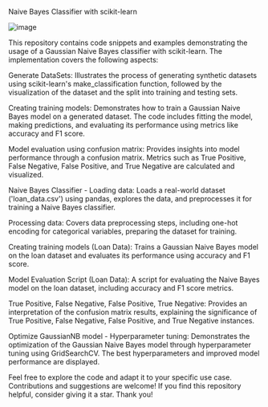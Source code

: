 Naive Bayes Classifier with scikit-learn

![image](https://github.com/Munchkinland/Naive-Bayes-Scikit-Learn/assets/92251234/89b8fb86-6421-4b6f-9481-893cfef5cebb)

This repository contains code snippets and examples demonstrating the usage of a Gaussian Naive Bayes classifier with scikit-learn. The implementation covers the following aspects:

Generate DataSets: Illustrates the process of generating synthetic datasets using scikit-learn's make_classification function, followed by the visualization of the dataset and the split into training and testing sets.

Creating training models: Demonstrates how to train a Gaussian Naive Bayes model on a generated dataset. The code includes fitting the model, making predictions, and evaluating its performance using metrics like accuracy and F1 score.

Model evaluation using confusion matrix: Provides insights into model performance through a confusion matrix. Metrics such as True Positive, False Negative, False Positive, and True Negative are calculated and visualized.

Naive Bayes Classifier - Loading data: Loads a real-world dataset ('loan_data.csv') using pandas, explores the data, and preprocesses it for training a Naive Bayes classifier.

Processing data: Covers data preprocessing steps, including one-hot encoding for categorical variables, preparing the dataset for training.

Creating training models (Loan Data): Trains a Gaussian Naive Bayes model on the loan dataset and evaluates its performance using accuracy and F1 score.

Model Evaluation Script (Loan Data): A script for evaluating the Naive Bayes model on the loan dataset, including accuracy and F1 score metrics.

True Positive, False Negative, False Positive, True Negative: Provides an interpretation of the confusion matrix results, explaining the significance of True Positive, False Negative, False Positive, and True Negative instances.

Optimize GaussianNB model - Hyperparameter tuning: Demonstrates the optimization of the Gaussian Naive Bayes model through hyperparameter tuning using GridSearchCV. The best hyperparameters and improved model performance are displayed.

Feel free to explore the code and adapt it to your specific use case. Contributions and suggestions are welcome! If you find this repository helpful, consider giving it a star. Thank you!

